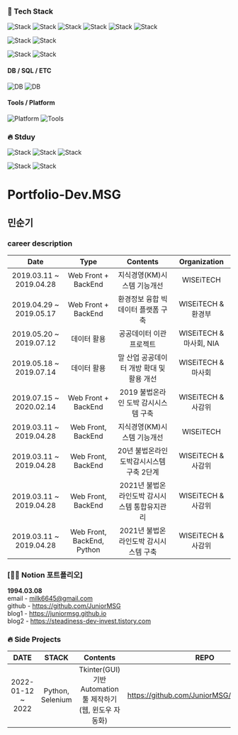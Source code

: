 

### :hammer: Tech Stack
![Stack](https://img.shields.io/badge/HTML5-E34F26?style=flat-square&logo=HTML5&logoColor=white)
![Stack](https://img.shields.io/badge/CSS3-1572B6?style=flat-square&logo=CSS3&logoColor=white)
![Stack](https://img.shields.io/badge/JavaScript-F7DF1E?style=flat-square&logo=JavaScript&logoColor=white)
![Stack](https://img.shields.io/badge/TypeScript-3178C6?style=flat-square&logo=TypeScript&logoColor=white)
![Stack](https://img.shields.io/badge/React-61DAFB?style=flat-square&logo=React&logoColor=white)
![Stack](https://img.shields.io/badge/Node.js-339933?style=flat-square&logo=Node.js&logoColor=white)

![Stack](https://img.shields.io/badge/Python-3776AB?style=flat-square&logo=Python&logoColor=white)
![Stack](https://img.shields.io/badge/Selenium-43B02A?style=flat-square&logo=Selenium&logoColor=white)

![Stack](https://img.shields.io/badge/Spring-6DB33F?style=flat-square&logo=Spring&logoColor=white)
![Stack](https://img.shields.io/badge/Java-007396?style=flat-square&logo=Java&logoColor=white)


#### DB / SQL / ETC
![DB](https://img.shields.io/badge/Oracle-F80000?style=flat-square&logo=Oracle&logoColor=white)
![DB](https://img.shields.io/badge/MySQL-4479A1?style=flat-square&logo=MySQL&logoColor=white)


#### Tools / Platform
![Platform](https://img.shields.io/badge/GitHub-181717?style=flat-square&logo=GitHub&logoColor=white)
![Tools](https://img.shields.io/badge/Git-F05032?style=flat-square&logo=Git&logoColor=white)


### :fire: Stduy
![Stack](https://img.shields.io/badge/TypeScript-3178C6?style=flat-square&logo=TypeScript&logoColor=white)
![Stack](https://img.shields.io/badge/React-61DAFB?style=flat-square&logo=React&logoColor=white)
![Stack](https://img.shields.io/badge/Node.js-339933?style=flat-square&logo=Node.js&logoColor=white)

![Stack](https://img.shields.io/badge/Python-3776AB?style=flat-square&logo=Python&logoColor=white)
![Stack](https://img.shields.io/badge/Selenium-43B02A?style=flat-square&logo=Selenium&logoColor=white)

# Portfolio-Dev.MSG

## 민순기

### career description

|        Date             |         Type        |                      Contents                     |                  Organization                  |
|:-----------------------:|:-------------------:|:-------------------------------------------------:|:----------------------------------------------:|
| 2019.03.11 ~ 2019.04.28 |   Web Front + BackEnd   | 지식경영(KM)시스템 기능개선 | WISEiTECH |
| 2019.04.29 ~ 2019.05.17 |   Web Front + BackEnd   | 환경정보 융합 빅데이터 플랫폼 구축 | WISEiTECH & 환경부 |
| 2019.05.20 ~ 2019.07.12 |   데이터 활용            | 공공데이터 이관 프로젝트 | WISEiTECH & 마사회, NIA |
| 2019.05.18 ~ 2019.07.14 |   데이터 활용            | 말 산업 공공데이터 개방 확대 및 활용 개선 | WISEiTECH & 마사회 |
| 2019.07.15 ~ 2020.02.14 |   Web Front + BackEnd   | 2019 불법온라인 도박 감시시스템 구축 | WISEiTECH & 사감위 |
| 2019.03.11 ~ 2019.04.28 |   Web Front, BackEnd   | 지식경영(KM)시스템 기능개선 | WISEiTECH |
| 2019.03.11 ~ 2019.04.28 |   Web Front, BackEnd   | 20년 불법온라인도박감시시스템 구축 2단계 | WISEiTECH & 사감위 |
| 2019.03.11 ~ 2019.04.28 |   Web Front, BackEnd   | 2021년 불법온라인도박 감시시스템 통합유지관리 | WISEiTECH & 사감위 |
| 2019.03.11 ~ 2019.04.28 |   Web Front, BackEnd, Python   | 2021년 불법온라인도박 감시시스템 구축 | WISEiTECH & 사감위 |


### [👩‍💻 Notion 포트폴리오]


**1994.03.08**  
email - milk6645@gmail.com <br>
github - https://github.com/JuniorMSG <br>
blog1 - https://juniormsg.github.io <br>
blog2 - https://steadiness-dev-invest.tistory.com <br>


### :fire: Side Projects
|DATE|STACK|Contents|REPO|
|:-----------------------:|:-------------------:|:-------------------------------------------------:|:----------------------------------------------:|
|2022-01-12 ~ 2022|Python, Selenium| Tkinter(GUI) 기반 Automation 툴 제작하기 (웹, 윈도우 자동화) | https://github.com/JuniorMSG/python_rpa_gui





<!---
JuniorMSG/JuniorMSG is a ✨ special ✨ repository because its `README.md` (this file) appears on your GitHub profile.
You can click the Preview link to take a look at your changes.
--->
